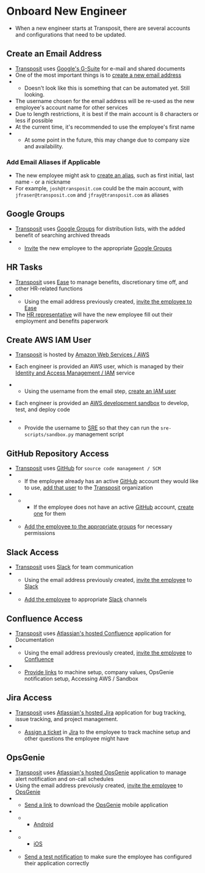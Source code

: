 # Onboard New Engineer
* When a new engineer starts at Transposit, there are several accounts and configurations that need to be updated.

## Create an Email Address
* [Transposit](https://www.transposit.com) uses [Google's G-Suite](https://gsuite.google.com/intl/en_ca/) for e-mail and shared documents
* One of the most important things is to [create a new email address](https://console.transposit.com/mc/t/transposit/actions/create_transposit_email)
* * Doesn't look like this is something that can be automated yet. Still looking.
* The username chosen for the email address will be re-used as the new employee's account name for other services
* Due to length restrictions, it is best if the main account is 8 characters or less if possible
* At the current time, it's recommended to use the employee's first name
* * At some point in the future, this may change due to company size and availability.

### Add Email Aliases if Applicable
* The new employee might ask to [create an alias](https://console.transposit.com/mc/t/transposit/actions/add_transposit_email_alias), such as first initial, last name - or a nickname
* For example, `josh@transposit.com` could be the main account, with `jfraser@transposit.com` and `jfray@transposit.com` as aliases

## Google Groups
* [Transposit](https://www.transposit.com) uses [Google Groups](https://support.google.com/a/users/answer/9304805?hl=en) for distribution lists, with the added benefit of searching archived threads
* * [Invite](https://console.transposit.com/mc/t/transposit/actions/invite_user_to_goole_groups) the new employee to the appropriate [Google Groups](https://support.google.com/a/users/answer/9304805?hl=en)

## HR Tasks
* [Transposit](https://www.transposit.com) uses [Ease](https://www.ease.com) to manage benefits, discretionary time off, and other HR-related functions
* * Using the email address previously created, [invite the employee to Ease](https://www.transposit.com)
* The [HR representative](mailto:hr@transposit.com) will have the new employee fill out their employment and benefits paperwork

## Create AWS IAM User
* [Transposit](https://www.transposit.com) is hosted by [Amazon Web Services / AWS](https://aws.amazon.com)
* Each engineer is provided an AWS user, which is managed by their [Identity and Access Management / IAM](https://www.amazonaws.cn/en/iam/) service
* * Using the username from the email step, [create an IAM user](https://console.transposit.com/mc/t/transposit/actions/create_iam_user)

* Each engineer is provided an [AWS development sandbox](https://transposit.atlassian.net/wiki/spaces/DEV/pages/310706177/Sandbox+AWS+Accounts) to develop, test, and deploy code
* * Provide the username to [SRE](mailto:sre@transposit.com) so that they can run the `sre-scripts/sandbox.py` management script

## GitHub Repository Access
* [Transposit](https://www.transposit.com) uses [GitHub](https://www.github.com) for `source code management / SCM`
* * If the employee already has an active [GitHub](https://www.github.com) account they would like to use, [add that user](https://www.transposit.com) to the [Transposit](https://www.github.com/transposit) organization
* * * If the employee does not have an active [GitHub](https://www.github.com) account, [create one](https://www.transposit.com) for them
* * [Add the employee to the appropriate groups](https://www.transposit.com) for necessary permissions

## Slack Access
* [Transposit](https://www.transposit.com) uses [Slack](https://www.slack.com) for team communication
* * Using the email address previously created, [invite the employee](https://www.transposit.com) to [Slack](https://www.slack.com)
* * [Add the employee](https://www.transposit.com) to appropriate [Slack](https://www.slack.com) channels

## Confluence Access
* [Transposit](https://www.transposit.com) uses [Atlassian's hosted Confluence](https://www.atlassian.com/software/confluence) application for Documentation
* * Using the email address previously created, [invite the employee](https://www.transposit.com) to [Confluence](https://www.atlassian.com/software/confluence)
* * [Provide links](https://www.transposit.com) to machine setup, company values, OpsGenie notification setup, Accessing AWS / Sandbox

## Jira Access
* [Transposit](https://www.transposit.com) uses [Atlassian's hosted Jira](https://www.atlassian.com/software/jira) application for bug tracking, issue tracking, and project management.
* * [Assign a ticket](https://www.transposit.com) in [Jira](https://www.atlassian.com/software/jira) to the employee to track machine setup and other questions the employee might have

## OpsGenie
* [Transposit](https://www.transposit.com) uses [Atlassian's hosted OpsGenie](https://www.atlassian.com/software/opsgenie) application to manage alert notification and on-call schedules
* Using the email address prevoiusly created, [invite the employee](https://www.transposit.com) to [OpsGenie](https://www.atlassian.com/software/opsgenie)
* * [Send a link](https://www.transposit.com) to download the [OpsGenie](https://www.atlassian.com/software/opsgenie) mobile application
* * * [Android](https://play.google.com/store/apps/details?id=com.ifountain.opsgenie&hl=en_US)
* * * [iOS](https://apps.apple.com/us/app/opsgenie/id528590328)
* * [Send a test notification](https://www.transposit.com) to make sure the employee has configured their application correctly